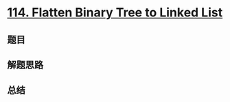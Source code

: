 # [114. Flatten Binary Tree to Linked List](https://leetcode.com/problems/flatten-binary-tree-to-linked-list/)

## 题目


## 解题思路


## 总结



